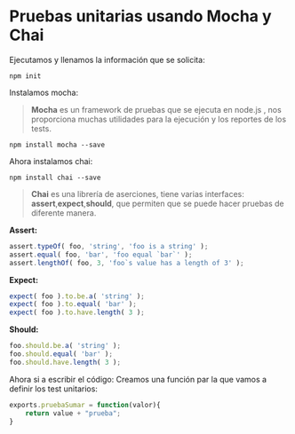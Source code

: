 # Pruebas unitarias usando Mocha y Chai

Ejecutamos y llenamos la información que se solicita:
```
npm init
```

Instalamos mocha:
>**Mocha** es un framework de pruebas que se ejecuta en node.js , nos proporciona muchas utilidades para la ejecución y los reportes de los tests.

```
npm install mocha --save
```

Ahora instalamos chai:
```
npm install chai --save
```
>**Chai** es una librería de aserciones, tiene varias interfaces:
 **assert**,**expect**,**should**, que permiten que se puede hacer pruebas de diferente manera.

**Assert:**
```javascript
assert.typeOf( foo, 'string', 'foo is a string' );
assert.equal( foo, 'bar', 'foo equal `bar`' );
assert.lengthOf( foo, 3, 'foo`s value has a length of 3' );
```
**Expect:**
```javascript
expect( foo ).to.be.a( 'string' );
expect( foo ).to.equal( 'bar' );
expect( foo ).to.have.length( 3 );
```
**Should:**
```javascript
foo.should.be.a( 'string' );
foo.should.equal( 'bar' );
foo.should.have.length( 3 );
```

Ahora si a escribir el código:
Creamos una función par la que vamos a definir los test unitarios:
```javascript
exports.pruebaSumar = function(valor){
    return value + "prueba";
}
```



